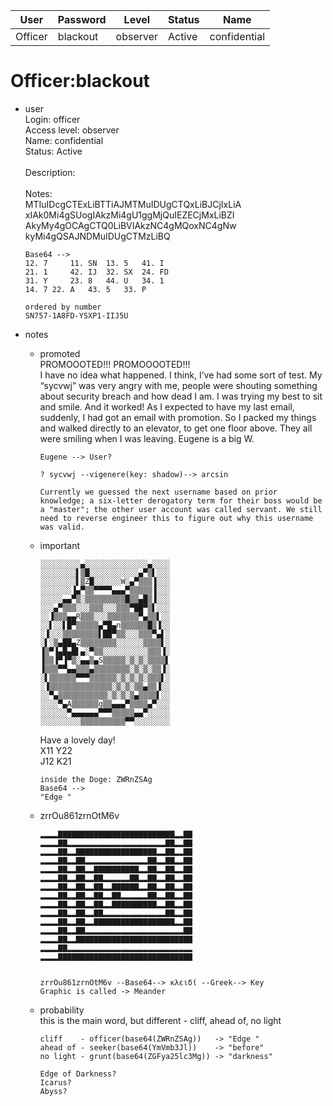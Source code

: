 | User         | Password                          | Level    | Status     | Name          |  
|--------------|-----------------------------------|----------|------------|---------------|  
| Officer      | blackout                          | observer | Active     | confidential  |  

# Officer:blackout
* user<br>
  Login: officer<br>
  Access level: observer<br>
  Name: confidential<br>
  Status: Active<br>
  <br>
  Description:<br>
  <br>
  Notes:&nbsp;&nbsp;<br>
  MTIuIDcgCTExLiBTTiAJMTMuIDUgCTQxLiBJCjIxLiA<br>
  xIAk0Mi4gSUogIAkzMi4gU1ggMjQuIEZECjMxLiBZI<br>
  AkyMy4gOCAgCTQ0LiBVIAkzNC4gMQoxNC4gNw<br>
  kyMi4gQSAJNDMuIDUgCTMzLiBQ<br>

      Base64 -->
      12. 7 	11. SN 	13. 5 	41. I  
      21. 1 	42. IJ  32. SX  24. FD  
      31. Y 	23. 8  	44. U 	34. 1  
      14. 7	22. A 	43. 5 	33. P  

      ordered by number
      SN757-1A8FD-YSXP1-IIJ5U
      

* notes<br>
  * promoted<br>
    PROMOOOTED!!! PROMOOOOTED!!!<br>
    I have no idea what happened. I think, I’ve had some sort of test. My “sycvwj” was very angry with me, people were shouting something about security breach and how dead I am. I was trying my best to sit and smile. And it worked! As I expected to have my last email, suddenly, I had got an email with promotion. So I packed my things and walked directly to an elevator, to get one floor above. They all were smiling when I was leaving. Eugene is a big W.<br>

    ```
    Eugene --> User?

    ? sycvwj --vigenere(key: shadow)--> arcsin

    Currently we guessed the next username based on prior knowledge; a six-letter derogatory term for their boss would be a "master"; the other user account was called servant. We still need to reverse engineer this to figure out why this username was valid.
    ```

  * important<br>
      
      
        ░░░░░░░░░▄░░░░░░░░░░░░░░▄░░░░
        ░░░░░░░░▌▒█░░░░░░░░░░░▄▀▒▌░░░
        ░░░░░░░░▌▒Z█░░░░░░W░▄▀▒▒▒▐░░░
        ░░░░░░░▐▄▀▒▒▀▀▀▀▄▄▄▀▒▒▒▒▒▐░░░
        ░░░░░▄▄▀▒░▒▒▒▒▒▒▒▒▒█▒▒▄█▒▐░░░
        ░░░▄▀▒▒▒░░░▒▒▒░░░▒▒▒▀██▀▒▌░░░
        ░░▐▒▒▒▄▄R▒▒▒░░░▒▒▒▒▒▒▒▀▄▒▒▌░░
        ░░▌░░▌█▀▒▒▒▒▒▄▀█▄n▒▒▒▒▒▒█▒▐░░
        ░▐░░░▒▒▒▒▒▒▒▒▌██▀▒▒░░░▒▒▒▀▄▌░
        ░▌░▒▄██▄Z▒▒▒▒▒▒▒▒░░░░░░▒▒▒▒▌░
        ▐▒▀▐▄█▄█▌▄░▀▒▒░░░░░░░░░░▒▒▒▐░
        ▐▒▒▐▀▐▀▒░▄▄▒▄S▒▒▒▒▒░▒░▒░▒▒▒▒▌
        ▐▒▒▒▀▀▄▄▒▒▒▄▒▒▒▒▒▒▒▒░▒░▒░▒▒▐░
        ░▌▒▒▒▒▒▒▀▀▀▒▒▒▒▒▒░▒░▒░▒░▒▒▒▌░
        ░▐▒▒▒▒▒▒▒▒▒▒▒▒▒▒░▒░▒░▒▒▄▒▒▐░░
        ░░▀▄▒▒▒▒▒▒▒▒▒▒▒░▒░▒░▒▄▒▒▒▒▌░░
        ░░░░▀▄A▒▒▒▒▒▒g▒▒▄▄▄▀▒▒▒▒▄▀░░░
        ░░░░░░▀▄▄▄▄▄▄▀▀▀▒▒▒▒▒▄▄▀░░░░░
        ░░░░░░░░░▒▒▒▒▒▒▒▒▒▒▀▀░░░░░░░░
    Have a lovely day!&nbsp;<br>
    X11 Y22&nbsp;<br>
    J12 K21<br>

        inside the Doge: ZWRnZSAg
        Base64 -->
        "Edge "

  * zrrOu861zrnOtM6v<br>

      ```
      ▂▂▂▂▇▇▇▇▇▇▇▇▇▇▇▇▇▇▇▇▇▇▇▇▇▇▇▇▇▇▂▂▇▇
      ▂▂▂▂▇▇▂▂▂▂▂▂▂▂▂▂▂▂▂▂▂▂▂▂▂▂▂▂▇▇▂▂▇▇
      ▂▂▂▂▇▇▂▂▇▇▇▇▇▇▇▇▇▇▇▇▇▇▇▇▇▇▂▂▇▇▂▂▇▇
      ▂▂▂▂▇▇▂▂▇▇▂▂▂▂▂▂▂▂▂▂▂▂▂▂▇▇▂▂▇▇▂▂▇▇
      ▂▂▂▂▇▇▂▂▇▇▂▂▇▇▇▇▇▇▇▇▇▇▂▂▇▇▂▂▇▇▂▂▇▇
      ▂▂▂▂▇▇▂▂▇▇▂▂▇▇▂▂▂▂▂▂▇▇▂▂▇▇▂▂▇▇▂▂▇▇
      ▂▂▂▂▇▇▂▂▇▇▂▂▇▇▂▂▇▇▇▇▇▇▂▂▇▇▂▂▇▇▂▂▇▇
      ▂▂▂▂▇▇▂▂▇▇▂▂▇▇▂▂▇▇▂▂▂▂▂▂▇▇▂▂▇▇▂▂▇▇
      ▂▂▂▂▇▇▂▂▇▇▂▂▇▇▂▂▇▇▇▇▇▇▇▇▇▇▂▂▇▇▂▂▇▇
      ▂▂▂▂▇▇▂▂▇▇▂▂▇▇▂▂▂▂▂▂▂▂▂▂▂▂▂▂▇▇▂▂▇▇
      ▂▂▂▂▇▇▂▂▇▇▂▂▇▇▇▇▇▇▇▇▇▇▇▇▇▇▇▇▇▇▂▂▇▇
      ▂▂▂▂▇▇▂▂▇▇▂▂▂▂▂▂▂▂▂▂▂▂▂▂▂▂▂▂▂▂▂▂▇▇
      ▂▂▂▂▇▇▂▂▇▇▇▇▇▇▇▇▇▇▇▇▇▇▇▇▇▇▇▇▇▇▇▇▇▇
      ▂▂▂▂▇▇▂▂▂▂▂▂▂▂▂▂▂▂▂▂▂▂▂▂▂▂▂▂▂▂▂▂▂▂
      ▂▂▂▂▇▇▇▇▇▇▇▇▇▇▇▇▇▇▇▇▇▇▇▇▇▇▇▇▇▇▇▇▇▇


      zrrOu861zrnOtM6v --Base64--> κλειδί --Greek--> Key
      Graphic is called -> Meander
    ```

  * probability<br>
    this is the main word, but different - cliff, ahead of, no light
 
    ```
    cliff    - officer(base64(ZWRnZSAg))   -> "Edge "
    ahead of - seeker(base64(YmVmb3Jl))    -> "before"
    no light - grunt(base64(ZGFya25lc3Mg)) -> "darkness"
    ```
        Edge of Darkness?
        Icarus?
        Abyss?
        
  
